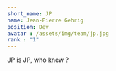 ```yaml
---
short_name: JP
name: Jean-Pierre Gehrig
position: Dev
avatar : /assets/img/team/jp.jpg
rank : "1"
---
```

JP is JP, who knew ?
